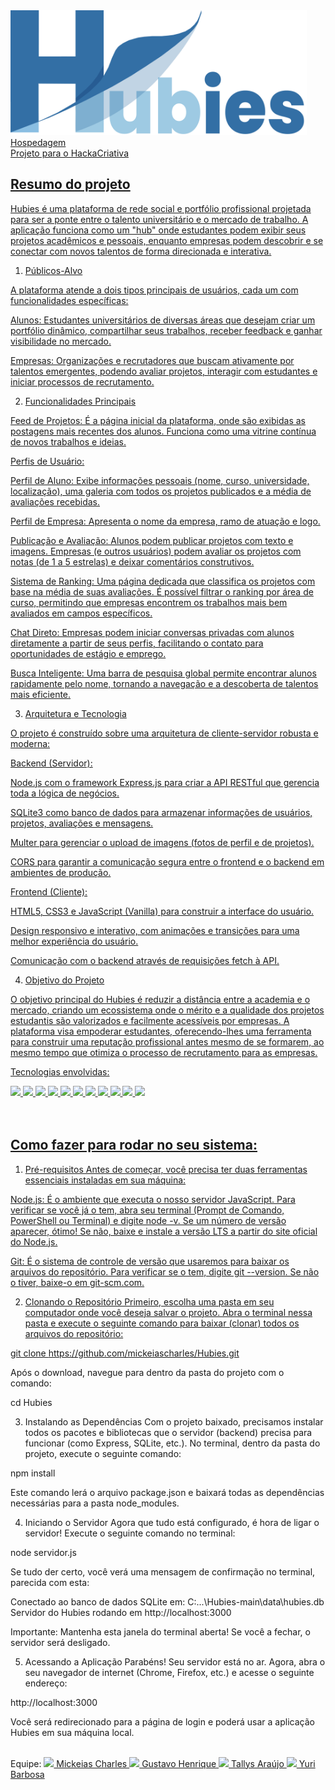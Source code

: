 <div> 
  <img height="200cm" src="/public/imagens/Letreiro.png"/>
</div>

<div>   
  <a href="https://hubies.onrender.com">
    Hospedagem
  </div>
Projeto para o HackaCriativa
<br>
    
## Resumo do projeto
    
Hubies é uma plataforma de rede social e portfólio profissional projetada para ser a ponte entre o talento universitário e o mercado de trabalho. A aplicação funciona como um "hub" onde estudantes podem exibir seus projetos acadêmicos e pessoais, enquanto empresas podem descobrir e se conectar com novos talentos de forma direcionada e interativa.

1. Públicos-Alvo

A plataforma atende a dois tipos principais de usuários, cada um com funcionalidades específicas:

Alunos: Estudantes universitários de diversas áreas que desejam criar um portfólio dinâmico, compartilhar seus trabalhos, receber feedback e ganhar visibilidade no mercado.

Empresas: Organizações e recrutadores que buscam ativamente por talentos emergentes, podendo avaliar projetos, interagir com estudantes e iniciar processos de recrutamento.

2. Funcionalidades Principais

Feed de Projetos: É a página inicial da plataforma, onde são exibidas as postagens mais recentes dos alunos. Funciona como uma vitrine contínua de novos trabalhos e ideias.

Perfis de Usuário:

Perfil de Aluno: Exibe informações pessoais (nome, curso, universidade, localização), uma galeria com todos os projetos publicados e a média de avaliações recebidas.

Perfil de Empresa: Apresenta o nome da empresa, ramo de atuação e logo.

Publicação e Avaliação: Alunos podem publicar projetos com texto e imagens. Empresas (e outros usuários) podem avaliar os projetos com notas (de 1 a 5 estrelas) e deixar comentários construtivos.

Sistema de Ranking: Uma página dedicada que classifica os projetos com base na média de suas avaliações. É possível filtrar o ranking por área de curso, permitindo que empresas encontrem os trabalhos mais bem avaliados em campos específicos.

Chat Direto: Empresas podem iniciar conversas privadas com alunos diretamente a partir de seus perfis, facilitando o contato para oportunidades de estágio e emprego.

Busca Inteligente: Uma barra de pesquisa global permite encontrar alunos rapidamente pelo nome, tornando a navegação e a descoberta de talentos mais eficiente.

3. Arquitetura e Tecnologia

O projeto é construído sobre uma arquitetura de cliente-servidor robusta e moderna:

Backend (Servidor):

Node.js com o framework Express.js para criar a API RESTful que gerencia toda a lógica de negócios.

SQLite3 como banco de dados para armazenar informações de usuários, projetos, avaliações e mensagens.

Multer para gerenciar o upload de imagens (fotos de perfil e de projetos).

CORS para garantir a comunicação segura entre o frontend e o backend em ambientes de produção.

Frontend (Cliente):

HTML5, CSS3 e JavaScript (Vanilla) para construir a interface do usuário.

Design responsivo e interativo, com animações e transições para uma melhor experiência do usuário.

Comunicação com o backend através de requisições fetch à API.

4. Objetivo do Projeto

O objetivo principal do Hubies é reduzir a distância entre a academia e o mercado, criando um ecossistema onde o mérito e a qualidade dos projetos estudantis são valorizados e facilmente acessíveis por empresas. A plataforma visa empoderar estudantes, oferecendo-lhes uma ferramenta para construir uma reputação profissional antes mesmo de se formarem, ao mesmo tempo que otimiza o processo de recrutamento para as empresas.
    
Tecnologias envolvidas: 
<div>  
  <img height="35cm" src="https://upload.wikimedia.org/wikipedia/commons/thumb/6/61/HTML5_logo_and_wordmark.svg/2048px-HTML5_logo_and_wordmark.svg.png"/>
  <img height="35cm" src="https://upload.wikimedia.org/wikipedia/commons/thumb/d/d5/CSS3_logo_and_wordmark.svg/1200px-CSS3_logo_and_wordmark.svg.png"/>
  <img height="35cm" src="https://upload.wikimedia.org/wikipedia/commons/6/6a/JavaScript-logo.png"/>
  <img height="35cm" src="https://upload.wikimedia.org/wikipedia/commons/8/87/Sql_data_base_with_logo.png"/>
  <img height="35cm" src="https://cdn-1.webcatalog.io/catalog/font-awesome/font-awesome-icon-filled-256.png?v=1714774397304"/>
  <img height="35cm" src="https://lh7-us.googleusercontent.com/16b_dSDTkhZe2KDWBjdYpj_rC01XZiPEGMw1crDk7qpuoI9eCOw4uHrUKAatApDT3MvHMjxYMfnGo2SEt-S1C_496zGgqR3yNgL_VioQlwGCRZgKiOq-uztLYJVxhDjja_8Zlf9H_SAJt-KVHlAvzw"/>
  <img height="35cm" src="https://cdn.freebiesupply.com/logos/large/2x/nodejs-1-logo-png-transparent.png"/>
  <img height="35cm" src="https://img.icons8.com/color/512/express-js.png"/>
  <img height="35cm" src="https://upload.wikimedia.org/wikipedia/commons/thumb/c/c8/Axios_logo_%282020%29.svg/2560px-Axios_logo_%282020%29.svg.png"/>
  <img height="35cm" src="https://download.logo.wine/logo/SQLite/SQLite-Logo.wine.png"/>
  <img height="35cm" src="https://s3.amazonaws.com/appforest_uf/f1614743655848x138438508074741460/brasilapi-logo-small.png"/>
</div>
<br> <br>

## Como fazer para rodar no seu sistema: 
1. Pré-requisitos
Antes de começar, você precisa ter duas ferramentas essenciais instaladas em sua máquina:

Node.js: É o ambiente que executa o nosso servidor JavaScript. Para verificar se você já o tem, abra seu terminal (Prompt de Comando, PowerShell ou Terminal) e digite node -v. Se um número de versão aparecer, ótimo! Se não, baixe e instale a versão LTS a partir do site oficial do Node.js.

Git: É o sistema de controle de versão que usaremos para baixar os arquivos do repositório. Para verificar se o tem, digite git --version. Se não o tiver, baixe-o em git-scm.com.

2. Clonando o Repositório
Primeiro, escolha uma pasta em seu computador onde você deseja salvar o projeto. Abra o terminal nessa pasta e execute o seguinte comando para baixar (clonar) todos os arquivos do repositório:

git clone https://github.com/mickeiascharles/Hubies.git

Após o download, navegue para dentro da pasta do projeto com o comando:

cd Hubies

3. Instalando as Dependências
Com o projeto baixado, precisamos instalar todos os pacotes e bibliotecas que o servidor (backend) precisa para funcionar (como Express, SQLite, etc.). No terminal, dentro da pasta do projeto, execute o seguinte comando:

npm install

Este comando lerá o arquivo package.json e baixará todas as dependências necessárias para a pasta node_modules.

4. Iniciando o Servidor
Agora que tudo está configurado, é hora de ligar o servidor! Execute o seguinte comando no terminal:

node servidor.js

Se tudo der certo, você verá uma mensagem de confirmação no terminal, parecida com esta:

Conectado ao banco de dados SQLite em: C:\...\Hubies-main\data\hubies.db
Servidor do Hubies rodando em http://localhost:3000

Importante: Mantenha esta janela do terminal aberta! Se você a fechar, o servidor será desligado.

5. Acessando a Aplicação
Parabéns! Seu servidor está no ar. Agora, abra o seu navegador de internet (Chrome, Firefox, etc.) e acesse o seguinte endereço:

http://localhost:3000

Você será redirecionado para a página de login e poderá usar a aplicação Hubies em sua máquina local.
<br><br>

<div>
Equipe:
  <a href="https://www.linkedin.com/in/mickeiascharles/">
  <img height="50cm" src="https://brandlogos.net/wp-content/uploads/2016/06/linkedin-logo.png"/>
  Mickeias Charles
  <a href="https://www.linkedin.com/in/gustavo-henrique-0a737229b/">
  <img height="50cm" src="https://brandlogos.net/wp-content/uploads/2016/06/linkedin-logo.png"/>
  Gustavo Henrique
  <a href="https://www.linkedin.com/in/tallysaraujo/">
  <img height="50cm" src="https://brandlogos.net/wp-content/uploads/2016/06/linkedin-logo.png"/>
  Tallys Araújo
  <a href="https://www.linkedin.com/in/yuri-barbosa-386464295/?utm_source=share&utm_campaign=share_via&utm_content=profile&utm_medium=ios_app">
  <img height="50cm" src="https://brandlogos.net/wp-content/uploads/2016/06/linkedin-logo.png"/>
  Yuri Barbosa
</div>

